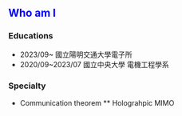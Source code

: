 ## <font color=#0000FF>Who am I</font>
### Educations
- 2023/09~ 國立陽明交通大學電子所
- 2020/09~2023/07 國立中央大學 電機工程學系
### Specialty
- Communication theorem
 ** Holograhpic MIMO
<!--
**leefazhen/leefazhen** is a ✨ _special_ ✨ repository because its `README.md` (this file) appears on your GitHub profile.
Here are some ideas to get you started:

- 🔭 I’m currently working on ...
- 🌱 I’m currently learning ...
- 👯 I’m looking to collaborate on ...
- 🤔 I’m looking for help with ...
- 💬 Ask me about ...
- 📫 How to reach me: ...
- 😄 Pronouns: ...
- ⚡ Fun fact: ...
-->
